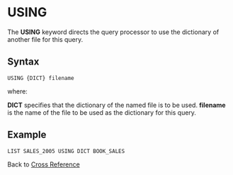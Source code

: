 # USING

<PageHeader />

The **USING** keyword directs the query processor to use the dictionary of another file for this query.

## Syntax

```
USING {DICT} filename
```

where:

**DICT** specifies that the dictionary of the named file is to be used.
**filename** is the name of the file to be used as the dictionary for this query.

## Example

```
LIST SALES_2005 USING DICT BOOK_SALES
```

Back to [Cross Reference](./../README.md)

<PageFooter />
